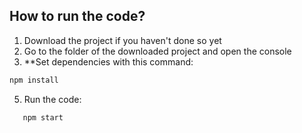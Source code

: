 ## How to run the code?
1. Download the project if you haven't done so yet
2. Go to the folder of the downloaded project and open the console
3. **Set dependencies with this command:
```txt
npm install
```
5. Run the code:
```txt
   npm start
```
